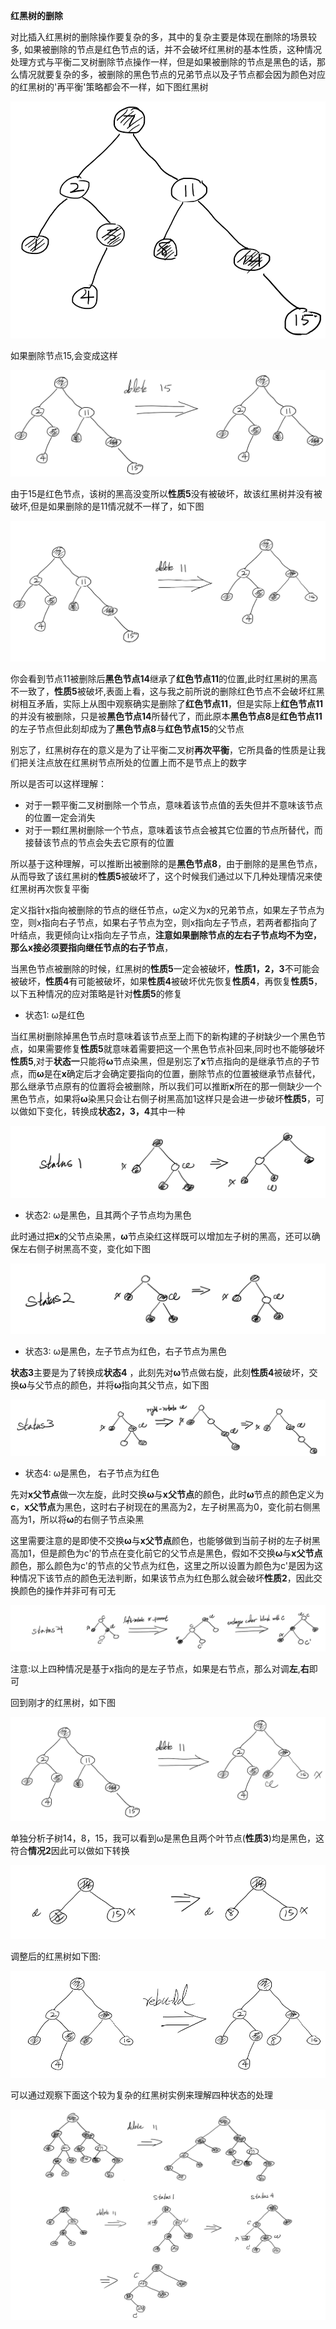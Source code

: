 **红黑树的删除**

对比插入红黑树的删除操作要复杂的多，其中的复杂主要是体现在删除的场景较多, 如果被删除的节点是红色节点的话，并不会破坏红黑树的基本性质，这种情况处理方式与平衡二叉树删除节点操作一样，但是如果被删除的节点是黑色的话，那么情况就要复杂的多，被删除的黑色节点的兄弟节点以及子节点都会因为颜色对应的红黑树的'再平衡'策略都会不一样，如下图红黑树

![image.png](/.attachments/image-8f221e19-6cd5-4709-a499-d0214f64dad6.png)

如果删除节点15,会变成这样

![image.png](/.attachments/image-fe36c830-0ebf-4ba2-b843-6702dc3b21cf.png)

由于15是红色节点，该树的黑高没变所以**性质5**没有被破坏，故该红黑树并没有被破坏,但是如果删除的是11情况就不一样了，如下图

![image.png](/.attachments/image-11ff66c8-2bb7-4462-afca-4aaaaad8e5c6.png)

你会看到节点11被删除后**黑色节点14**继承了**红色节点11**的位置,此时红黑树的黑高不一致了，**性质5**被破坏,表面上看，这与我之前所说的删除红色节点不会破坏红黑树相互矛盾，实际上从图中观察确实是删除了**红色节点11**，但是实际上**红色节点11**的并没有被删除，只是被**黑色节点14**所替代了，而此原本**黑色节点8**是**红色节点11**的左子节点但此刻却成为了**黑色节点8**与**红色节点15**的父节点

别忘了，红黑树存在的意义是为了让平衡二叉树**再次平衡**，它所具备的性质是让我们把关注点放在红黑树节点所处的位置上而不是节点上的数字

所以是否可以这样理解：

- 对于一颗平衡二叉树删除一个节点，意味着该节点值的丢失但并不意味该节点的位置一定会消失
- 对于一颗红黑树删除一个节点，意味着该节点会被其它位置的节点所替代，而接替该节点的节点会失去它原有的位置

所以基于这种理解，可以推断出被删除的是**黑色节点8**，由于删除的是黑色节点，从而导致了该红黑树的**性质5**被破坏了，这个时候我们通过以下几种处理情况来使红黑树再次恢复平衡

定义指针x指向被删除的节点的继任节点，ω定义为x的兄弟节点，如果左子节点为空，则x指向右子节点，如果右子节点为空，则x指向左子节点，若两者都指向了叶结点，我更倾向让x指向左子节点，**注意如果删除节点的左右子节点均不为空，那么x接必须要指向继任节点的右子节点**，

当黑色节点被删除的时候，红黑树的**性质5**一定会被破坏，**性质1，2，3**不可能会被破坏，**性质4**有可能被破坏，如果**性质4**被破坏优先恢复**性质4**，再恢复**性质5**，以下五种情况的应对策略是针对**性质5**的修复
- 状态1: ω是红色

当红黑树删除掉黑色节点时意味着该节点至上而下的新构建的子树缺少一个黑色节点，如果需要修复**性质5**就意味着需要把这一个黑色节点补回来,同时也不能够破坏**性质5**,对于**状态一**只能将**ω**节点染黑，但是别忘了**x**节点指向的是继承节点的子节点，而**ω**是在**x**确定后才会确定要指向的位置，删除节点的位置被继承节点替代，那么继承节点原有的位置将会被删除，所以我们可以推断**x**所在的那一侧缺少一个黑色节点，如果将**ω**染黑只会让右侧子树黑高加1这样只是会进一步破坏**性质5**，可以做如下变化，转换成**状态2，3，4**其中一种

![image.png](/.attachments/image-d4677866-859e-48cd-9dbd-a9da576f8d0c.png)

- 状态2: ω是黑色，且其两个子节点均为黑色

此时通过把**x**的父节点染黑，**ω**节点染红这样既可以增加左子树的黑高，还可以确保左右侧子树黑高不变，变化如下图
 
![image.png](/.attachments/image-e6621c5d-e0d0-45bc-b4f4-291b52f56aee.png)

- 状态3: ω是黑色，左子节点为红色，右子节点为黑色

**状态3**主要是为了转换成**状态4** ，此刻先对**ω**节点做右旋，此刻**性质4**被破坏，交换**ω**与父节点的颜色，并将**ω**指向其父节点，如下图

![image.png](/.attachments/image-2475a942-651f-4695-a86a-8f5a795f2b03.png)
- 状态4: ω是黑色， 右子节点为红色

先对**x父节点**做一次左旋，此时交换**ω**与**x父节点**的颜色，此时**ω**节点的颜色定义为**c**，**x父节点**为黑色，这时右子树现在的黑高为2，左子树黑高为0，变化前右侧黑高为1，所以将**ω**的右侧子节点染黑


这里需要注意的是即使不交换**ω**与**x父节点**颜色，也能够做到当前子树的左子树黑高加1，但是颜色为c'的节点在变化前它的父节点是黑色，假如不交换**ω**与**x父节点**颜色，那么颜色为c'的节点的父节点为红色，这里之所以设置为颜色为c'是因为这种情况下该节点的颜色无法判断，如果该节点为红色那么就会破坏**性质2**，因此交换颜色的操作并非可有可无

![image.png](/.attachments/image-600c9f29-0081-459a-8b44-12c32c4d179f.png)

注意:以上四种情况是基于x指向的是左子节点，如果是右节点，那么对调**左**,**右**即可

回到刚才的红黑树，如下图

![image.png](/.attachments/image-326cbd71-4a14-4a20-92a1-6b0e43e92248.png)

单独分析子树14，8，15，我可以看到ω是黑色且两个叶节点(**性质3**)均是黑色，这符合**情况2**因此可以做如下转换

![image.png](/.attachments/image-10131ab4-a464-4b8f-9758-241c32addea1.png)

调整后的红黑树如下图:

![image.png](/.attachments/image-26e807bf-aa7f-4168-b854-5f80777f23fa.png)

可以通过观察下面这个较为复杂的红黑树实例来理解四种状态的处理

![image.png](/.attachments/image-029e9a56-587a-40d8-bcef-f501ce69aa95.png)